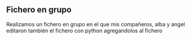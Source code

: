 **__Fichero en grupo__**
------------------------------------------------------------------------------------------------------------------------------------------------------------------------------------------------
Realizamos un fichero en grupo en el que mis compañeros, alba y angel editaron también el fichero con python agregandolos al fichero
